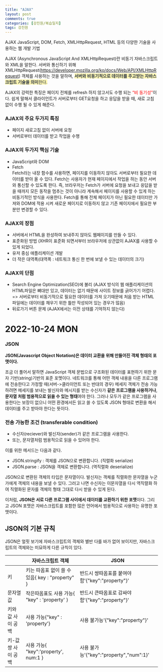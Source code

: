 ```yaml
---
title: "AJAX"
layout: post
comments: true
categories: [강진원/복습일지]
tags: 강진원
---
```

AJAX
JavaScript, DOM, Fetch, XMLHttpRequest, HTML 등의 다양한 기술을 사용하는 웹 개발 기법

AJAX (Asynchronous JavaScript And XMLHttpRequest)란 비동기 자바스크립트와 XML을 말한다. 서버와 통신하기 위해 XMLHttpRequest(https://developer.mozilla.org/ko/docs/Web/API/XMLHttpRequest) 객체를 사용하는 것을 말하며, <span style="color: #2D3748; background-color:#fff5b1;">**서버와 비동기적으로 데이터를 주고받는 자바스크립트 기술을 의미**한다.</span>

AJAX의 강력한 특징은 페이지 전체를 refresh 하지 않고서도 수행 되는 <span style = "color: red;">“비 동기성”</span>이다.
쉽게 말해서 클라이언트가 서버로부터 GET요청을 하고 응답을 받을 때, 새로 고침 없이 수행 될 수 있게 해준다.

### AJAX의 주요 두가지 특징
- 페이지 새로고침 없이 서버에 요청
- 서버로부터 데이터를 받고 작업을 수행

### AJAX의 두가지 핵심 기술
- JavaScript와 DOM
- Fetch    
Fetch라는 내장 함수를 사용하면, 페이지를 이동하지 않아도 서버로부터 필요한 데이터를 받아 올 수 있다. Fetch는 사용자가 현재 페이지에서 작업을 하는 동안 서버와 통신할 수 있도록 한다.
즉, 브라우저는 Fetch가 서버에 요청을 보내고 응답을 받을 때까지 모든 동작을 멈추는 것이 아니라 계속해서 페이지를 사용할 수 있게 하는 비동기적인 방식을 사용한다.
Fetch를 통해 전체 페이지가 아닌 필요한 데이터만 가져와 DOM에 적용 시켜 새로운 페이지로 이동하지 않고 기존 페이지에서 필요한 부분만 변경할 수 있다.


### AJAX의 장점
- 서버에서 HTML을 완성하여 보내주지 않아도 웹페이지를 만들 수 있다.
- 표준화된 방법 (XHR이 표준화 되면서부터 브라우저에 상관없이 AJAX를 사용할 수 있게 되었다.
- 유저 중심 애플리케이션 개발
- 더 작은 대역폭(대역폭 : 네트워크 통신 한 번에 보낼 수 있는 데이터의 크기)
### AJAX의 단점
- Search Engine Optimization(SEO)에 불리 (AJAX 방식의 웹 애플리케이션의 HTML파일은 뼈대만 있고, 데이터는 없기 때문에 사이트 정보를 긁어가기 어렵다. => 서버로부터 비동기적으로 필요한 데이터를 가져 오기때문에 처음 받는 HTML 파일에는 데이터를 채우기 위한 틀만 작성되어 있는 경우가 많음)
- 뒤로가기 버튼 문제 (AJAX에서는 이전 상태를 기억하지 않는다)

# 2022-10-24 MON
### JSON


**JSON(Javascript Object Notation)은 데이터 교환을 위해 만들어진 객체 형태의 포맷이다.**

조금 더 풀어서 말하면 JavaScript 객체 문법으로 구조화된 데이터를 표현하기 위한 문자 기반(string)기반의 표준 포멧이다.
네트워크를 통해 어떤 객체 내용을 다른 프로그램에 전송한다고 가정할 때(서버->클라이언트 또는 반대의 경우) 메세지 객체가 전송 가능하려면 메세지를 보내는 발신자와 메시지를 받는 수신자가 **같은 프로그램을 사용하거나**, **문자열 처럼 범용적으로 읽을 수 있는 형태**여야 한다.
그러나 모두가 같은 프로그램을 사용한다는 보장이 없으니 어떤 환경에서든 읽고 쓸 수 있도록 JSON 형태로 변환을 해서 데이터를 주고 받아야 한다는 뜻이다.


### 전송 가능한 조건 (transferable condition)
* 수신자(reciever)와 발신자(sender)가 같은 프로그램을 사용한다.
* 또는, 문자열처럼 범용적으로 읽을 수 있어야 한다.

이를 위한 메서드는 다음과 같다.

* JSON.stringify : 객체를 JSON으로 변환합니다. (직렬화 serialize)
* JSON.parse : JSON을 객체로 변환합니다. (역직렬화 deserialize)

JSON으로 변환된 객체의 타입은 문자열이다. 발신자는 객체를 직렬화한 문자열을 누군가에게 객체의 내용을 보낼 수 있다. 그러고 나면 수신자는 이문자열을 다시 역직렬화 하여 직렬화된 문자를 객체의 형태 그대로 다시 받을 수 있게 된다.


 이처럼, **JSON은 서로 다른 프로그램 사이에서 데이터를 교환하기 위한 포맷**이다. 그리고 JSON 포맷은 자바스크립트를 포함한 많은 언어에서 범용적으로 사용하는 유명한 포맷이다.

## JSON의 기본 규칙
JSON은 얼핏 보기에 자바스크립트의 객체와 별반 다를 바가 없어 보이지만, 자바스크립트의 객체와는 미묘하게 다른 규칙이 있다.

||자바스크립트 객체|JSON|
|---|---|---|
|키|키는 따옴표 없이 쓸 수 있음{ key : "property" }	|반드시 쌍따옴표를 붙여야 함'{"key":"property"}'|
|문자열 값|작은따옴표도 사용 가능{ "key" : 'property' }|반드시 큰따옴표로 감싸야 함'{"key":"property"}'|
|키와 값 사이 공백|사용 가능{"key" : 'property'}|사용 불가능'{"key":"property"}'|
|키-값 쌍 사이 공백|사용 가능{ "key":'property', num:1 }|사용 불가능'{"key":"property","num":1}'|
